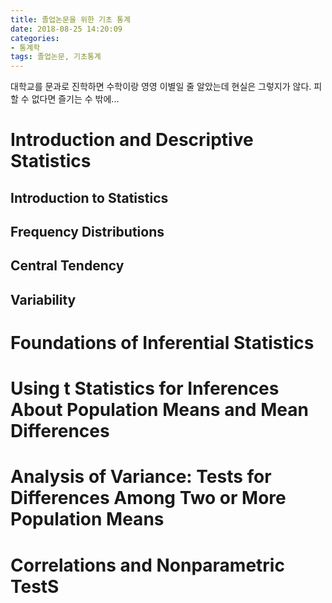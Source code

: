 ```yaml
---
title: 졸업논문을 위한 기초 통계
date: 2018-08-25 14:20:09
categories:
- 통계학
tags: 졸업논문, 기초통계
---
```


대학교를 문과로 진학하면 수학이랑 영영 이별일 줄 알았는데 현실은 그렇지가 않다. 피할 수 없다면 즐기는 수 밖에...

# Introduction and Descriptive Statistics
## Introduction to Statistics
## Frequency Distributions
## Central Tendency 
## Variability 
# Foundations of Inferential Statistics
# Using t Statistics for Inferences About Population Means and Mean Differences
# Analysis of Variance: Tests for Differences Among Two or More Population Means
# Correlations and Nonparametric TestS


